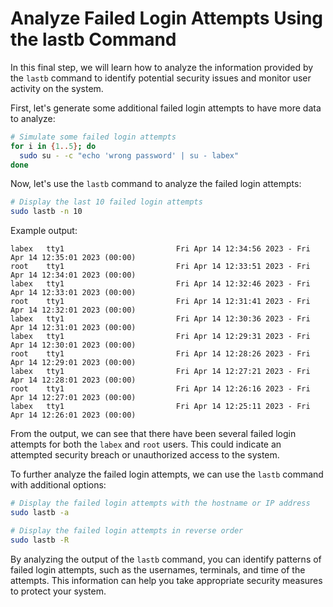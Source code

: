 # Analyze Failed Login Attempts Using the lastb Command

In this final step, we will learn how to analyze the information provided by the `lastb` command to identify potential security issues and monitor user activity on the system.

First, let's generate some additional failed login attempts to have more data to analyze:

```bash
# Simulate some failed login attempts
for i in {1..5}; do
  sudo su - -c "echo 'wrong password' | su - labex"
done
```

Now, let's use the `lastb` command to analyze the failed login attempts:

```bash
# Display the last 10 failed login attempts
sudo lastb -n 10
```

Example output:

```
labex   tty1                         Fri Apr 14 12:34:56 2023 - Fri Apr 14 12:35:01 2023 (00:00)
root    tty1                         Fri Apr 14 12:33:51 2023 - Fri Apr 14 12:34:01 2023 (00:00)
labex   tty1                         Fri Apr 14 12:32:46 2023 - Fri Apr 14 12:33:01 2023 (00:00)
root    tty1                         Fri Apr 14 12:31:41 2023 - Fri Apr 14 12:32:01 2023 (00:00)
labex   tty1                         Fri Apr 14 12:30:36 2023 - Fri Apr 14 12:31:01 2023 (00:00)
labex   tty1                         Fri Apr 14 12:29:31 2023 - Fri Apr 14 12:30:01 2023 (00:00)
root    tty1                         Fri Apr 14 12:28:26 2023 - Fri Apr 14 12:29:01 2023 (00:00)
labex   tty1                         Fri Apr 14 12:27:21 2023 - Fri Apr 14 12:28:01 2023 (00:00)
root    tty1                         Fri Apr 14 12:26:16 2023 - Fri Apr 14 12:27:01 2023 (00:00)
labex   tty1                         Fri Apr 14 12:25:11 2023 - Fri Apr 14 12:26:01 2023 (00:00)
```

From the output, we can see that there have been several failed login attempts for both the `labex` and `root` users. This could indicate an attempted security breach or unauthorized access to the system.

To further analyze the failed login attempts, we can use the `lastb` command with additional options:

```bash
# Display the failed login attempts with the hostname or IP address
sudo lastb -a

# Display the failed login attempts in reverse order
sudo lastb -R
```

By analyzing the output of the `lastb` command, you can identify patterns of failed login attempts, such as the usernames, terminals, and time of the attempts. This information can help you take appropriate security measures to protect your system.
